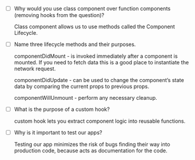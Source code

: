 - [ ] Why would you use class component over function components (removing hooks from the question)?

  Class component allows us to use methods called the Component Lifecycle.

- [ ] Name three lifecycle methods and their purposes.

  componentDidMount - is invoked immediately after a component is mounted.  If you need to fetch data this is a good place to instantiate the network request.

  componentDidUpdate - can be used to change the component’s state data by comparing the current props to previous props. 

  componentWillUnmount - perform any necessary cleanup.

- [ ] What is the purpose of a custom hook?

     custom hook lets you extract component logic into reusable functions.

- [ ] Why is it important to test our apps?

  Testing our app minimizes the risk of bugs finding their way into production code, because acts as documentation for the code.
